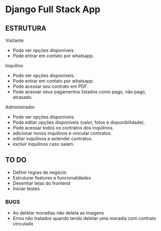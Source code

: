 # Django Full Stack App

## ESTRUTURA

Visitante
 - Pode ver opções disponíveis.
 - Pode entrar em contato por whatsapp.

Inquilino
 - Pode ver opções disponíveis.
 - Pode entrar em contato por whatsapp.
 - Pode acessar seu contrato em PDF.
 - Pode acessar seus pagamentos listados como pago, não pago, atrasado.

Administrador
 - Pode ver opções disponíveis.
 - Pode editar opções disponíveis (valor, fotos e disponibilidade).
 - Pode acessar todos os contratos dos inquilinos.
 - adicionar novos inquilinos e vincular contratos.
 - editar inquilinos e extender contratos.
 - excluir inquilinos caso saiam.

## TO DO

- Definir regras de negócio
- Estruturar features e funcionalidades
- Desenhar telas do frontend
- Iniciar testes

### BUGS

- Ao deletar moradias não deleta as imagens
- Erros não tratados quando tendo deletar uma moradia com contrato vinculado